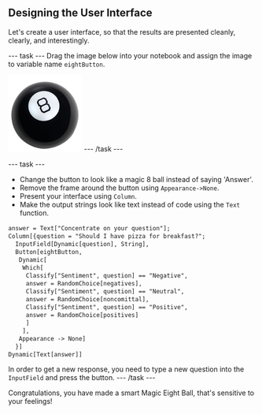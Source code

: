 ## Designing the User Interface

Let's create a user interface, so that the results are presented cleanly, clearly, and interestingly.

--- task ---
Drag the image below into your notebook and assign the image to variable name `eightButton`.

![Magic 8 Ball](images/magiceightball.png)
--- /task ---
 
--- task ---
+ Change the button to look like a magic 8 ball instead of saying 'Answer'.
+ Remove the frame around the button using `Appearance->None`.
+ Present your interface using `Column`.
+ Make the output strings look like text instead of code using the `Text` function.

```
answer = Text["Concentrate on your question"];
Column[{question = "Should I have pizza for breakfast?";
  InputField[Dynamic[question], String], 
  Button[eightButton,
   Dynamic[
    Which[
     Classify["Sentiment", question] == "Negative", 
     answer = RandomChoice[negatives],
     Classify["Sentiment", question] == "Neutral", 
     answer = RandomChoice[noncomittal], 
     Classify["Sentiment", question] == "Positive", 
     answer = RandomChoice[positives]
     ]
    ],
   Appearance -> None]
  }]
Dynamic[Text[answer]]
```

In order to get a new response, you need to type a new question into the `InputField` and press the button.
 --- /task ---

Congratulations, you have made a smart Magic Eight Ball, that's sensitive to your feelings!

